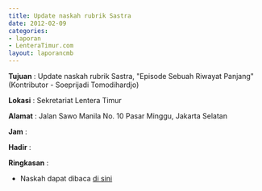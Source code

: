 ```yaml
---
title: Update naskah rubrik Sastra
date: 2012-02-09
categories:
- laporan
- LenteraTimur.com
layout: laporancmb
---
```



**Tujuan** : Update naskah rubrik Sastra, "Episode Sebuah Riwayat Panjang" (Kontributor - Soeprijadi Tomodihardjo) 

**Lokasi** : Sekretariat Lentera Timur 

**Alamat** : Jalan Sawo Manila No. 10 Pasar Minggu, Jakarta Selatan

**Jam** : 

**Hadir** :  


**Ringkasan** : 
* Naskah dapat dibaca [di sini](http://www.lenteratimur.com/2012/02/episode-sebuah-riwayat-panjang/)
